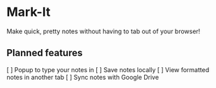 # Mark-It
Make quick, pretty notes without having to tab out of your browser!

## Planned features
[ ] Popup to type your notes in
[ ] Save notes locally
[ ] View formatted notes in another tab
[ ] Sync notes with Google Drive